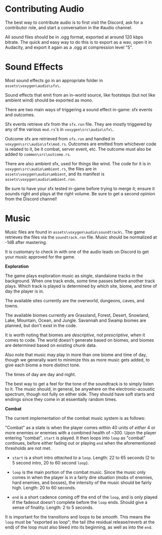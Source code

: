 # Contributing Audio

The best way to contribute audio is to first visit the Discord, ask for a contributor role, and start a conversation in the #audio channel.

All sound files should be in .ogg format, exported at around 120 kbps bitrate. The quick and easy way to do this is to export as a wav, open it in Audacity, and export it again as a .ogg at compression level "5".

# Sound Effects

Most sound effects go in an appropriate folder in `assets\voxygen\audio\sfx\`.

Sound effects that emit from an in-world source, like footsteps (but not like ambient wind) should be exported as mono.

There are two main ways of triggering a sound effect in-game: sfx events and outcomes.

Sfx events retrieve sfx from the `sfx.ron` file. They are mostly triggered by any of the various `mod.rs`'s in `voxygen\src\audio\sfx\`.

Outcome sfx are retrieved from `sfx.ron` and handled in `voxygen\src\audio\sfx\mod.rs`. Outcomes are emitted from whichever code is related to it, be it combat, server event, etc. The outcome must also be added to `common\src\outcome.rs`.

There are also ambient sfx, used for things like wind. The code for it is in `voxygen\src\audio\ambient.rs`, the files are in `assets\voxygen\audio\ambient`, and its manifest is `assets\voxygen\audio\ambient.ron`.

Be sure to have your sfx tested in-game before trying to merge it; ensure it sounds right and plays at the right volume. Be sure to get a second opinion from the Discord channel!

# Music

Music files are found in `assets\voxygen\audio\soundtrack\`. The game retrieves the files via the `soundtrack.ron` file. Music should be normalized at -1dB after mastering.

It is customary to check in with one of the audio leads on Discord to get your music approved for the game.

**Exploration**

The game plays exploration music as single, standalone tracks in the background. When one track ends, some time passes before another track plays. Which track is played is determined by which site, biome, and time of day the player is in.

The available sites currently are the overworld, dungeons, caves, and towns.

The available biomes currently are Grassland, Forest, Desert, Snowland, Lake, Mountain, Ocean, and Jungle. Savannah and Swamp biomes are planned, but don't exist in the code.

It is worth noting that biomes are *descriptive*, not *prescriptive*, when it comes to code. The world doesn't generate based on biomes, and biomes are determined based on existing chunk data.

Also note that music may play in more than one biome and time of day, though we generally want to minimize this as more music gets added, to give each biome a more distinct tone.

The times of day are day and night.

The best way to get a feel for the tone of the soundtrack is to simply listen to it. The music should, in general, be anywhere on the electronic-acoustic spectrum, though not fully on either side. They should have soft starts and endings since they come in at essentially random times.

**Combat**

The current implementation of the combat music system is as follows:

"Combat" as a state is when the player comes within 40 units of *either* 4 or more enemies *or* enemies with a combined health of ~300. Upon the player entering "combat", `start` is played. It then loops into `loop` as "combat" continues, before either fading out or playing `end` when the aforementioned thresholds are not met.

- `start` is a short intro *attached to* a `loop`. Length: 22 to 65 seconds (2 to 5 second intro, 20 to 60 second `loop`).

- `loop` is the main portion of the combat music. Since the music only comes in when the player is in a fairly dire situation (mobs of enemies, hard enemies, and bosses), the intensity of the music should be fairly high. Length: 20 to 60 seconds.

- `end` is a short cadence coming off the end of the `loop`, and is only played if the fadeout doesn't complete before the `loop` ends. Should give a sense of finality. Length: 2 to 5 seconds.

It is important for the transitions and loops to be *smooth*. This means the `loop` must be "exported as loop"; the tail (the residual release/reverb at the end) of the loop must also bleed into its beginning, as well as into the `end`.
